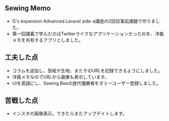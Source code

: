## Sewing Memo
- G's expansion Advanced Laravel side-a講座の2回目事前課題で作りました。
- 第一回講義で学んだのはTwitterライクなアプリケーションだったのを、洋裁メモを共有するアプリとしました。

## 工夫した点
- コラムを追加し、型紙や生地、またそのURLを記録できるようにしました。
- 洋裁メモなのでURLから画像も表示しています。
- UIを英語にし、Sewing Beeの歴代優勝者をダミーユーザー登録しました。
  
## 苦戦した点
- インスタの画像表示。できたらまたアップデイトします。


